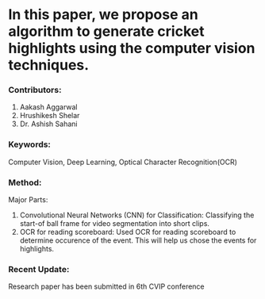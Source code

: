 # In this paper, we propose an algorithm to generate cricket highlights using the computer vision techniques. 

### Contributors:
1. Aakash Aggarwal
2. Hrushikesh Shelar
3. Dr. Ashish Sahani

### Keywords:
Computer Vision, Deep Learning, Optical Character Recognition(OCR)


### Method:

Major Parts:
1. Convolutional Neural Networks (CNN) for Classification: Classifying the start-of ball frame for video segmentation into short clips.
2. OCR for reading scoreboard: Used OCR for reading scoreboard to determine occurence of the event. This will help us chose the events for highlights.

### Recent Update:

Research paper has been submitted in 6th CVIP conference
